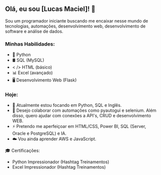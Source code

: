 ## Olá, eu sou [Lucas Maciel]! 👋

Sou um programador iniciante buscando me encaixar nesse mundo de tecnologias, automações, desenvolvimento web, desenvolvimento de software e análise de dados.

### Minhas Habilidades:
- 🐍 Python 
- 🛢️ SQL (MySQL)
- < /> HTML (básico)
- 📊 Excel (avançado)
- 🖥️ Desenvolvimento Web (Flask)

### Hoje:
- 🌱 Atualmente estou focando em Python, SQL e Inglês.
- 👯 Desejo colaborar com automações como pyautogui e selenium. Além disso, quero ajudar com conexões a API's, CRUD e desenvolvimento WEB.
- ⚡ Pretendo me aperfeiçoar em HTML/CSS, Power BI, SQL (Server, Oracle e PostgreSQL) e IA.
- ☁️ Vou ainda aprender AWS e JavaScript.

🎓 Certificações: 
- Python Impressionador (Hashtag Treinamentos)
- Excel Impressionador (Hashtag Treinamentos)
